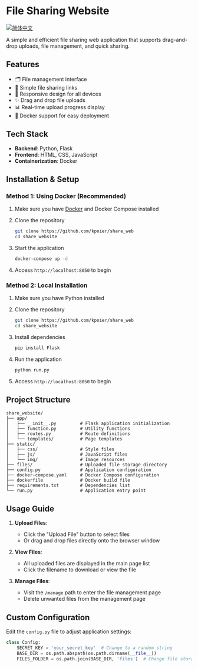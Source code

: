 # File Sharing Website

[![简体中文](https://img.shields.io/badge/简体中文-点击切换-blue.svg)](README.md)

A simple and efficient file sharing web application that supports drag-and-drop uploads, file management, and quick sharing.

## Features

- 🗂️ File management interface
- 🔗 Simple file sharing links
- 📱 Responsive design for all devices
- ✨ Drag and drop file uploads
- 📊 Real-time upload progress display
- 🐳 Docker support for easy deployment

## Tech Stack

- **Backend**: Python, Flask
- **Frontend**: HTML, CSS, JavaScript
- **Containerization**: Docker

## Installation & Setup

### Method 1: Using Docker (Recommended)

1. Make sure you have [Docker](https://www.docker.com/) and Docker Compose installed

2. Clone the repository
   ```bash
   git clone https://github.com/kpoier/share_web
   cd share_website
   ```

3. Start the application
   ```bash
   docker-compose up -d
   ```

4. Access `http://localhost:8050` to begin

### Method 2: Local Installation

1. Make sure you have Python installed

2. Clone the repository
   ```bash
   git clone https://github.com/kpoier/share_web
   cd share_website
   ```

3. Install dependencies
   ```bash
   pip install Flask
   ```

4. Run the application
   ```bash
   python run.py
   ```

5. Access `http://localhost:8050` to begin

## Project Structure

```
share_website/
├── app/
│   ├── __init__.py         # Flask application initialization
│   ├── function.py         # Utility functions
│   ├── routes.py           # Route definitions
│   └── templates/          # Page templates
├── static/
│   ├── css/                # Style files
│   ├── js/                 # JavaScript files
│   └── img/                # Image resources
├── files/                  # Uploaded file storage directory
├── config.py               # Application configuration
├── docker-compose.yaml     # Docker Compose configuration
├── dockerfile              # Docker build file
├── requirements.txt        # Dependencies list
└── run.py                  # Application entry point
```

## Usage Guide

1. **Upload Files**:
   - Click the "Upload File" button to select files
   - Or drag and drop files directly onto the browser window

2. **View Files**:
   - All uploaded files are displayed in the main page list
   - Click the filename to download or view the file

3. **Manage Files**:
   - Visit the `/manage` path to enter the file management page
   - Delete unwanted files from the management page

## Custom Configuration

Edit the `config.py` file to adjust application settings:

```python
class Config:
    SECRET_KEY = 'your_secret_key'  # Change to a random string
    BASE_DIR = os.path.abspath(os.path.dirname(__file__))
    FILES_FOLDER = os.path.join(BASE_DIR, 'files')  # Change file storage location
```
